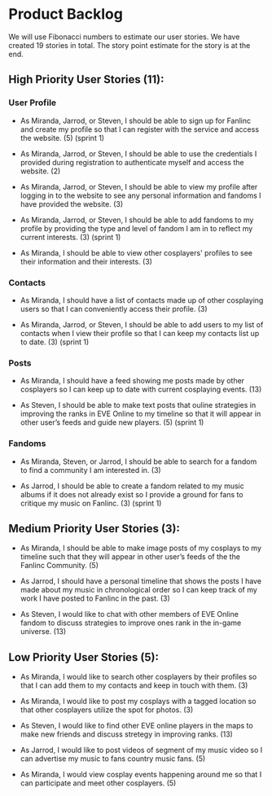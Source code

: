 # Product Backlog

We will use Fibonacci numbers to estimate our user stories. We have created 19 stories in total. The story point estimate for the story is at the end.

## High Priority User Stories (11):

### User Profile

  - As Miranda, Jarrod, or Steven, I should be able to sign up for Fanlinc and create my profile so that I can register with the service and access the website. (5) (sprint 1)

  - As Miranda, Jarrod, or Steven, I should be able to use the credentials I provided during registration to authenticate myself and access the website. (2)

  - As Miranda, Jarrod, or Steven, I should be able to view my profile after logging in to the website to see any personal information and fandoms I have provided the website. (3) 

  - As Miranda, Jarrod, or Steven, I should be able to add fandoms to my profile by providing the type and level of fandom I am in to reflect my current interests. (3) (sprint 1)

  - As Miranda, I should be able to view other cosplayers' profiles to see their information and their interests. (3)

### Contacts
      
  - As Miranda, I should have a list of contacts made up of other cosplaying users so that I can conveniently access their profile. (3)

  - As Miranda, Jarrod, or Steven, I should be able to add users to my list of contacts when I view their profile so that I can keep my contacts list up to date. (3) (sprint 1)

### Posts

  - As Miranda, I should have a feed showing me posts made by other cosplayers so I can keep up to date with current cosplaying events. (13)
     
  - As Steven, I should be able to make text posts that ouline strategies in improving the ranks in EVE Online to my timeline so that it will appear in other user’s feeds and guide new players. (5) (sprint 1)

### Fandoms

  - As Miranda, Steven, or Jarrod, I should be able to search for a fandom to find a community I am interested in. (3)

  - As Jarrod, I should be able to create a fandom related to my music albums if it does not already exist so I provide a ground for fans to critique my music on Fanlinc. (3) (sprint 1)

## Medium Priority User Stories (3):

  - As Miranda, I should be able to make image posts of my cosplays to my timeline such that they will appear in other user’s feeds of the the Fanlinc Community. (5)
  
  - As Jarrod, I should have a personal timeline that shows the posts I have made about my music in chronological order so I can keep track of my work I have posted to Fanlinc in the past. (3)

  - As Steven, I would like to chat with other members of EVE Online fandom to discuss strategies to improve ones rank in the in-game universe. (13)

## Low Priority User Stories (5):

  - As Miranda, I would like to search other cosplayers by their profiles so that I can add them to my contacts and keep in touch with them. (3)

  - As Miranda, I would like to post my cosplays with a tagged location so that other cosplayers utilize the spot for photos. (3)

  - As Steven, I would like to find other EVE online players in the maps to make new friends and discuss stretegy in improving ranks. (13)

  - As Jarrod, I would like to post videos of segment of my music video so I can advertise my music to fans country music fans. (5)

  - As Miranda, I would view cosplay events happening around me so that I can participate and meet other cosplayers. (5)

